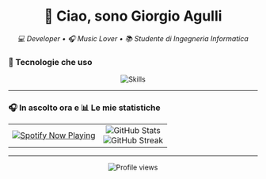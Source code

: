 <h1 align="center">👋 Ciao, sono Giorgio Agulli</h1>
<p align="center"><em>💻 Developer • 🎧 Music Lover • 📚 Studente di Ingegneria Informatica</em></p>

### 🧠 Tecnologie che uso
<p align="center">
  <img src="https://skillicons.dev/icons?i=c,java,html,css" alt="Skills" />
</p>

---

### 🎧 In ascolto ora e 📊 Le mie statistiche

<table align="center">
  <tr>
    <td align="center">
      <a href="https://github.com/kittinan/spotify-github-profile">
        <img src="https://spotify-github-profile.kittinanx.com/api/view?uid=31duuxvigvzzw2fp3pnuyt3ro36q&cover_image=true&theme=compact&show_offline=false&background_color=121212&interchange=false" alt="Spotify Now Playing" />
      </a>
    </td>
    <td align="center">
      <img src="https://github-readme-stats.vercel.app/api?username=Giollaccio-exe&show_icons=true&theme=radical&border_radius=10&hide_title=true" alt="GitHub Stats" />
      <br/>
      <img src="https://github-readme-streak-stats.herokuapp.com/?user=Giollaccio-exe&theme=radical&hide_border=true" alt="GitHub Streak"/>
    </td>
  </tr>
</table>

---

<p align="center">
  <img src="https://komarev.com/ghpvc/?username=Giollaccio-exe&label=Profile%20views&color=0e75b6&style=flat" alt="Profile views" />
</p>
